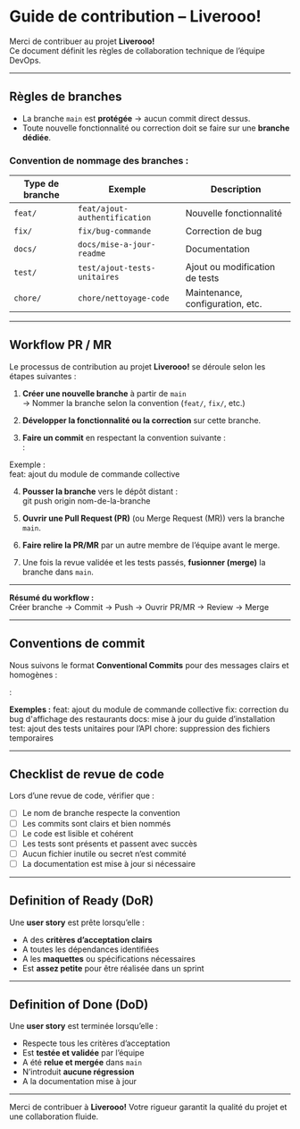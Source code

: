 # Guide de contribution – Liverooo!

Merci de contribuer au projet **Liverooo!**  
Ce document définit les règles de collaboration technique de l’équipe DevOps.

---

##  Règles de branches

- La branche `main` est **protégée** → aucun commit direct dessus.  
- Toute nouvelle fonctionnalité ou correction doit se faire sur une **branche dédiée**.

### Convention de nommage des branches :
| Type de branche | Exemple | Description |
|-----------------|----------|-------------|
| `feat/` | `feat/ajout-authentification` | Nouvelle fonctionnalité |
| `fix/` | `fix/bug-commande` | Correction de bug |
| `docs/` | `docs/mise-a-jour-readme` | Documentation |
| `test/` | `test/ajout-tests-unitaires` | Ajout ou modification de tests |
| `chore/` | `chore/nettoyage-code` | Maintenance, configuration, etc. |

---

##  Workflow PR / MR

Le processus de contribution au projet **Liverooo!** se déroule selon les étapes suivantes :

1. **Créer une nouvelle branche** à partir de `main`  
   → Nommer la branche selon la convention (`feat/`, `fix/`, etc.)

2. **Développer la fonctionnalité ou la correction** sur cette branche.

3. **Faire un commit** en respectant la convention suivante :  
<type>: <courte description>


Exemple :  
feat: ajout du module de commande collective



4. **Pousser la branche** vers le dépôt distant :  
git push origin nom-de-la-branche


5. **Ouvrir une Pull Request (PR)** (ou Merge Request (MR)) vers la branche `main`.

6. **Faire relire la PR/MR** par un autre membre de l’équipe avant le merge.

7. Une fois la revue validée et les tests passés, **fusionner (merge)** la branche dans `main`.

---

 **Résumé du workflow :**  
Créer branche → Commit → Push → Ouvrir PR/MR → Review → Merge


---

##  Conventions de commit

Nous suivons le format **Conventional Commits** pour des messages clairs et homogènes :

<type>: <courte description>



**Exemples :**
feat: ajout du module de commande collective
fix: correction du bug d'affichage des restaurants
docs: mise à jour du guide d’installation
test: ajout des tests unitaires pour l’API
chore: suppression des fichiers temporaires



---

##  Checklist de revue de code

Lors d’une revue de code, vérifier que :

- [ ] Le nom de branche respecte la convention  
- [ ] Les commits sont clairs et bien nommés  
- [ ] Le code est lisible et cohérent  
- [ ] Les tests sont présents et passent avec succès  
- [ ] Aucun fichier inutile ou secret n’est commité  
- [ ] La documentation est mise à jour si nécessaire  

---

##  Definition of Ready (DoR)

Une **user story** est prête lorsqu’elle :
- A des **critères d’acceptation clairs**  
- A toutes les dépendances identifiées  
- A les **maquettes** ou spécifications nécessaires  
- Est **assez petite** pour être réalisée dans un sprint  

---

##  Definition of Done (DoD)

Une **user story** est terminée lorsqu’elle :
- Respecte tous les critères d’acceptation  
- Est **testée et validée** par l’équipe  
- A été **relue et mergée** dans `main`  
- N’introduit **aucune régression**  
- A la documentation mise à jour  

---

Merci de contribuer à **Liverooo!** 
Votre rigueur garantit la qualité du projet et une collaboration fluide.
